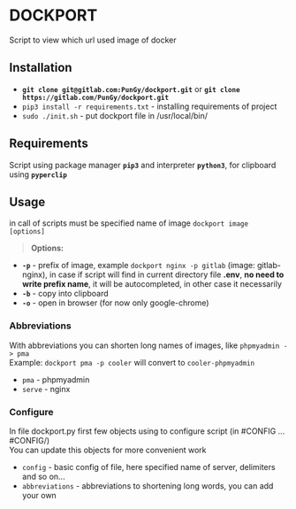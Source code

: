 # DOCKPORT
Script to view which url used image of docker

## Installation
* <b>`git clone git@gitlab.com:PunGy/dockport.git`</b> or <b>`git clone https://gitlab.com/PunGy/dockport.git`</b>
* `pip3 install -r requirements.txt` - installing requirements of project
* `sudo ./init.sh` - put dockport file in /usr/local/bin/

## Requirements
Script using package manager <b>`pip3`</b> and interpreter <b>`python3`</b>, for clipboard using <b>`pyperclip`</b> 

## Usage
in call of scripts must be specified name of image `dockport image [options]`<br/>
><b>Options:</b>
* <b>`-p`</b> - prefix of image, example `dockport nginx -p gitlab` (image: gitlab-nginx), in case if script will find in current directory file <b>.env</b>, <b>no need to write prefix name</b>, it will be autocompleted, in other case it necessarily
* <b>`-b`</b> - copy into clipboard
* <b>`-o`</b> - open in browser (for now only google-chrome)

### Abbreviations
With abbreviations you can shorten long names of images, like `phpmyadmin -> pma`<br/>
Example: `dockport pma -p cooler` will convert to `cooler-phpmyadmin` 
* `pma` - phpmyadmin
* `serve` - nginx


### Сonfigure
In file dockport.py first few objects using to configure script (in #CONFIG ... #CONFIG/)<br/>
You can update this objects for more convenient work
* `config` - basic config of file, here specified name of server, delimiters and so on...
* `abbreviations` - abbreviations to shortening long words, you can add your own
